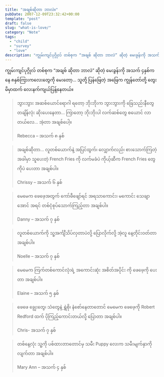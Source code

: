 ```yaml
---
title: "အချစ်ဆိုတာ ဘာလဲ။"
pubDate: 2007-12-09T23:32:42+00:00
template: "post"
draft: false
slug: "what-is-love/"
category: "Note"
tags:
  - "child"
  - "survey"
  - "love"
description: "ကျွမ်းကျင်ပုဂ္ဂိုလ် တစ်စုက “အချစ် ဆိုတာ ဘာလဲ” ဆိုတဲ့ မေးခွန်းကို အသက် ၄နှစ်ကနေ ၈နှစ်ကြားကလေးတွေကို မေးတော့… သူတို့ ပြန်ဖြေတဲ့ အဖြေက ကျွန်တော်တို့ တွေးမိမှာထက် လေးနက်ကျယ်ပြန့်နေတယ်။"
---
```


ကျွမ်းကျင်ပုဂ္ဂိုလ် တစ်စုက “အချစ် ဆိုတာ ဘာလဲ” ဆိုတဲ့ မေးခွန်းကို အသက် ၄နှစ်ကနေ ၈နှစ်ကြားကလေးတွေကို မေးတော့… သူတို့ ပြန်ဖြေတဲ့ အဖြေက ကျွန်တော်တို့ တွေးမိမှာထက် လေးနက်ကျယ်ပြန့်နေတယ်။

> ဘွားဘွား အဆစ်ယောင်ရောဂါ ရတော့ ဘိုးဘိုးက ဘွားဘွားကို ခြေသည်းနီတွေ တချိန်လုံး ဆိုးပေးနေတာ… ကြာတော့ ဘိုးဘိုးပါ လက်ဆစ်တွေ စယောင် လာတယ်လေ… အဲ့တာ အချစ်ပေါ့။
>
> Rebecca &#8211; အသက် ၈ နှစ်

> အချစ်ဆိုတာ… လူတစ်ယောက်နဲ့ အပြင်ထွက်၊ လျှောက်လည်၊ စားသောက်ကြတဲ့အခါမှာ သူပေးတဲ့ French Fries ကို လက်မခံပဲ ကိုယ့်ဆီက French Fries တွေကိုပဲ ပေးတာ အချစ်ပါ။
>
> Chrissy &#8211; အသက် ၆ နှစ်

> မေမေက ဖေဖေ့အတွက် ကော်ဖီဖျော်ရင် အရသာကောင်း၊ မကောင်း သေချာအောင် အရင် တစ်ငုံစုပ်သောက်ကြည့်တာ အချစ်ပါ။
>
> Danny &#8211; အသက် ၇ နှစ်

> လူတစ်ယောက်ကို သူ့အင်္ကျီသိပ်လှတာပဲလို့ ပြောလိုက်လို့ အဲ့လူ နေ့တိုင်းဝတ်တာ အချစ်ပါ။
>
> Noelle &#8211; အသက် ၇ နှစ်

> မေမေက ကြက်တစ်ကောင်လုံးရဲ့ အကောင်းဆုံး အစိတ်အပိုင်း ကို ဖေဖေ့ကို ပေးတာ အချစ်ပါ။
>
> Elaine &#8211; အသက် ၅ နှစ်

> ဖေဖေ ချွေးတွေ၊ သံတွေနဲ့ ရွှဲစို၊ နံစော်နေတာတောင် မေမေက ဖေဖေ့ကို Robert Redford ထက် ပိုကြည့်ကောင်းတယ်လို့ ပြောတာ အချစ်ပါ။
>
> Chris- အသက် ၇ နှစ်

> တစ်နေ့လုံး သူ့ကို ပစ်ထားတာတောင်မှ သမီး Puppy လေးက သမီးမျက်နှာကို လျက်တာ အချစ်ပါ။
>
> Mary Ann &#8211; အသက် ၄ နှစ်
